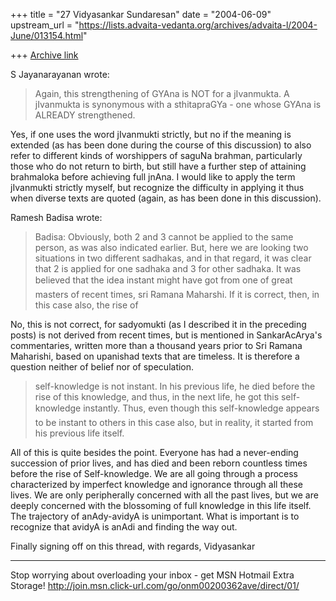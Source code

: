 +++
title = "27 Vidyasankar Sundaresan"
date = "2004-06-09"
upstream_url = "https://lists.advaita-vedanta.org/archives/advaita-l/2004-June/013154.html"

+++
[Archive link](https://lists.advaita-vedanta.org/archives/advaita-l/2004-June/013154.html)

S Jayanarayanan <sjayana at yahoo.com> wrote:

>Again, this strengthening of GYAna is NOT for a jIvanmukta. A
>jIvanmukta is synonymous with a sthitapraGYa - one whose GYAna is
>ALREADY strengthened.

Yes, if one uses the word jIvanmukti strictly, but no if the meaning is 
extended (as has been done during the course of this discussion) to also 
refer to different kinds of worshippers of saguNa brahman, particularly 
those who do not return to birth, but still have a further step of attaining 
brahmaloka before achieving full jnAna. I would like to apply the term 
jIvanmukti strictly myself, but recognize the difficulty in applying it thus 
when diverse texts are quoted (again, as has been done in this discussion).

Ramesh Badisa <badisa55 at hotmail.com> wrote:

>Badisa: Obviously, both 2 and 3 cannot be applied to the same person, as 
>was
>also indicated earlier. But, here we are looking two situations in two
>different sadhakas, and in that regard, it was clear that 2 is applied for
>one sadhaka and 3 for other sadhaka. It was believed that the idea 
>instant
>might have got from one of great masters of recent times, sri Ramana
>Maharshi.  If it is correct, then, in this case also, the rise of

No, this is not correct, for sadyomukti (as I described it in the preceding 
posts) is not derived from recent times, but is mentioned in SankarAcArya's 
commentaries, written more than a thousand years prior to Sri Ramana 
Maharishi, based on upanishad texts that are timeless. It is therefore a 
question neither of belief nor of speculation.

>self-knowledge is not instant. In his previous life, he died before the 
>rise
>of this knowledge, and thus, in the next life, he got this self-knowledge
>instantly.  Thus, even though this self-knowledge appears to be instant 
>to
>others in this case also, but in reality, it started from his previous life
>itself.

All of this is quite besides the point. Everyone has had a never-ending 
succession of prior lives, and has died and been reborn countless times 
before the rise of Self-knowledge. We are all going through a process 
characterized by imperfect knowledge and ignorance through all these lives. 
We are only peripherally concerned with all the past lives, but we are 
deeply concerned with the blossoming of full knowledge in this life itself. 
The trajectory of anAdy-avidyA is unimportant. What is important is to 
recognize that avidyA is anAdi and finding the way out.

Finally signing off on this thread, with regards,
Vidyasankar

_________________________________________________________________
Stop worrying about overloading your inbox - get MSN Hotmail Extra Storage! 
http://join.msn.click-url.com/go/onm00200362ave/direct/01/


